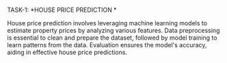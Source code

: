 TASK-1: *HOUSE PRICE PREDICTION *

House price prediction involves leveraging machine learning models to estimate property prices by analyzing various features. Data preprocessing is essential to clean and prepare the dataset, followed by model training to learn patterns from the data. Evaluation ensures the model's accuracy, aiding in effective house price predictions.
